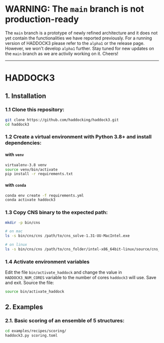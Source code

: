 
# WARNING: The `main` branch is not production-ready

The `main` branch is a prototype of newly refined architecture and it
does not yet contain the functionalities we have reported previously.
For a running version of HADDOCK3 please refer to the `alpha1` or the
release page. However, we won't develop `alpha1` further. Stay tuned for
new updates on the `main` branch as we are activily working on it.
Cheers!

* * *

# HADDOCK3
## 1. Installation

### 1.1 Clone this repository:

```bash
git clone https://github.com/haddocking/haddock3.git
cd haddock3
```

### 1.2 Create a virtual environment with Python 3.8+ and install dependencies:
#### with `venv`

```bash
virtualenv-3.8 venv
source venv/bin/activate
pip install -r requirements.txt
```

#### with `conda`
```bash
conda env create -f requirements.yml
conda activate haddock3
```

### 1.3 Copy CNS binary to the expected path:

```bash
mkdir -p bin/cns

# on mac
ls -s bin/cns/cns /path/to/cns_solve-1.31-UU-MacIntel.exe

# on linux
ls -s bin/cns/cns /path/to/cns_folder/intel-x86_64bit-linux/source/cns_solve-2002171359.exe
```

### 1.4 Activate environment variables

Edit the file `bin/activate_haddock` and change the value in
`HADDOCK3_NUM_CORES` variable to the number of cores `haddock3` will
use. Save and exit. Source the file:

```bash
source bin/activate_haddock
```

## 2. Examples

### 2.1. Basic scoring of an ensemble of 5 structures:

```bash
cd examples/recipes/scoring/
haddock3.py scoring.toml
```
